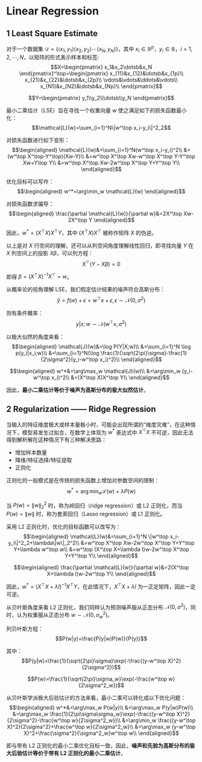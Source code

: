 # Linear Regression

## 1 Least Square Estimate

对于一个数据集 $\mathcal{D}=\{\langle x_1,y_1\rangle\langle x_2,y_2\rangle\dotsb\langle x_N,y_N\rangle\}$，其中 $x_i\in\mathbb{R}^p$，$y_i\in\mathbb{R}$，$i=1,2,\dotsb,N$，以矩阵的形式表示样本和标签:
$$X=\begin{pmatrix}
    x_1&x_2\dotsb&x_N
\end{pmatrix}^\top=\begin{pmatrix}
    x_{11}&x_{12}&\dotsb&x_{1p}\\
    x_{21}&x_{22}&\dotsb&x_{2p}\\
    \vdots&\vdots&\ddots&\vdots\\
    x_{N1}&x_{N2}&\dotsb&x_{Np}\\
\end{pmatrix}$$

$$Y=\begin{pmatrix}
    y_1\\y_2\\\dotsb\\y_N
\end{pmatrix}$$

最小二乘估计（LSE）旨在寻找一个权重向量 $w$ 使之满足如下的损失函数最小化：
$$\mathcal{L}(w)=\sum_{i=1}^N\|w^\top x_i-y_i\|^2_2$$

对损失函数进行如下变形：
$$\begin{aligned}
    \mathcal{L}(w)&=\sum_{i=1}^N(w^\top x_i-y_i)^2\\
    &=(w^\top X^\top-Y^\top)(Xw-Y)\\
    &=w^\top X^\top Xw-w^\top X^\top Y-Y^\top Xw+Y\top Y\\
    &=w^\top X^\top Xw-2w^\top X^\top Y+Y^\top Y\\
\end{aligned}$$

优化目标可以写作：
$$\begin{aligned}
    w^*=\arg\min_w \mathcal{L}(w)
\end{aligned}$$

对损失函数求偏导：
$$\begin{aligned}
    \frac{\partial \mathcal{L}(w)}{\partial w}&=2X^\top Xw-2X^\top Y
\end{aligned}$$

因此，$w^*=(X^\top X)X^\top Y$，其中 $(X^\top X)X^\top$ 被称作矩阵 $X$ 的伪逆。

以上是对 $X$ 行空间的理解，还可以从列空间角度理解线性回归，即寻找向量 $Y$ 在 $X$ 列空间上的投影 $X\beta$，可以列方程：
$$X^\top(Y-X\beta)=0$$

即得 $\beta=(X^\top X)^{-1}X^\top=w$。

从概率论的视角理解 LSE，我们假定估计结果的噪声符合高斯分布：
$$\hat{y}=f(w)+\epsilon=w^\top x+\epsilon,\epsilon\sim\mathcal{N}(0,\sigma^2)$$

则有条件概率：
$$y|x;w\sim\mathcal{N}(w^\top x,\sigma^2)$$

以极大似然的角度来看：
$$\begin{aligned}
    \mathcal{J}(w)&=\log P(Y|X;w)\\
    &=\sum_{i=1}^N \log p(y_i|x_i;w)\\
    &=\sum_{i=1}^N(\log \frac{1}{\sqrt{2\pi}\sigma}-\frac{1}{2\sigma^2}(y_i-w^\top x_i)^2)\\
\end{aligned}$$

$$\begin{aligned}
    w^*&=\arg\max_w \mathcal{J}(w)\\
    &=\arg\min_w (y_i-w^\top x_i)^2\\
    &=(X^\top X)X^\top Y\\
\end{aligned}$$

因此，**最小二乘估计等价于噪声为高斯分布的极大似然估计**。

## 2 Regularization —— Ridge Regression

当输入的特征维度极大或样本量极小时，可能会出现所谓的“维度灾难”，在这种情况下，模型易发生过拟合，在数学上体现为 $w^*$ 表达式中 $X^\top X$ 不可逆，因此无法得到解析解在这种情况下有三种解决思路：

- 增加样本数量
- 降维/特征选择/特征提取
- 正则化

正则化的一般模式是在传统的损失函数上增加对参数空间的限制：
$$w^*=\arg\min_w \mathcal{L}(w)+\lambda P(w)$$

当 $P(w)=\|w\|^2_2$ 时，称为岭回归（ridge regression）或 L2 正则化，而当 $P(w)=\|w\|$ 时，称为套索回归（Lasso regression）或 L1 正则化。

采用 L2 正则化时，优化的目标函数可以改写为：
$$\begin{aligned}
    \mathcal{L}(w)&=\sum_{i=1}^N \|w^\top x_i-y_i\|^2_2+\lambda\|w\|_2^2\\
    &=w^\top X^\top Xw-2w^\top X^\top Y+Y^\top Y+\lambda w^\top w\\
    &=w^\top (X^\top X+\lambda I)w-2w^\top X^\top Y+Y^\top Y\\
\end{aligned}$$

$$\begin{aligned}
    \frac{\partial \mathcal{L}(w)}{\partial w}&=2(X^\top X+\lambda I)w-2w^\top Y\\
\end{aligned}$$

因此，$w^*=(X^\top X+\lambda I)^{-1}X^\top Y$，在此情况下，$X^\top X+\lambda I$ 为一正定矩阵，因此一定可逆。

从贝叶斯角度来看 L2 正则化，我们同样认为预测噪声服从正态分布 $\mathcal{N}(0,\sigma^2)$，同时，认为权重服从正态分布 $w\sim\mathcal{N}(0,\sigma^2_w)$。

列贝叶斯方程：
$$P(w|y)=\frac{P(y|w)P(w)}{P(y)}$$

其中：
$$P(y|w)=\frac{1}{\sqrt{2\pi}\sigma}\exp(-\frac{(y-w^\top X)^2}{2\sigma^2})$$

$$P(w)=\frac{1}{\sqrt{2\pi}\sigma_w}\exp(-\frac{w^\top w}{2\sigma^2_w})$$

从贝叶斯学派极大后验估计的方法来看，最小二乘可以转化成以下优化问题：
$$\begin{aligned}
    w^*&=\arg\max_w P(w|y)\\
    &=\arg\max_w P(y|w)P(w)\\
    &=\arg\max_w \frac{1}{2\pi\sigma\sigma_w}\exp(-\frac{(y-w^\top X)^2}{2\sigma^2}-\frac{w^\top w}{2\sigma^2_w})\\
    &=\arg\min_w \frac{(y-w^\top X)^2}{2\sigma^2}+\frac{w^\top w}{2\sigma^2_w}\\
    &=\arg\max_w (y-w^\top X)^2+\frac{\sigma^2}{\sigma^2_w}w^\top w\\
\end{aligned}$$

即与带有 L2 正则化的最小二乘优化目标一致，因此，**噪声和先验为高斯分布的极大后验估计等价于带有 L2 正则化的最小二乘估计**。
